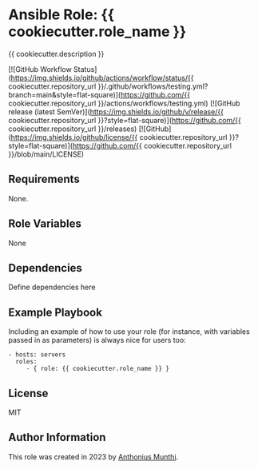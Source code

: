 Ansible Role: {{ cookiecutter.role_name }}
=========
{{ cookiecutter.description }}

[![GitHub Workflow Status](https://img.shields.io/github/actions/workflow/status/{{ cookiecutter.repository_url }}/.github/workflows/testing.yml?branch=main&style=flat-square)](https://github.com/{{ cookiecutter.repository_url }}/actions/workflows/testing.yml)
[![GitHub release (latest SemVer)](https://img.shields.io/github/v/release/{{ cookiecutter.repository_url }}?style=flat-square)](https://github.com/{{ cookiecutter.repository_url }}/releases)
[![GitHub](https://img.shields.io/github/license/{{ cookiecutter.repository_url }}?style=flat-square)](https://github.com/{{ cookiecutter.repository_url }}/blob/main/LICENSE)

Requirements
------------

None.

Role Variables
--------------

None

Dependencies
------------

Define dependencies here

Example Playbook
----------------

Including an example of how to use your role (for instance, with variables passed in as parameters) is always nice for users too:

    - hosts: servers
      roles:
         - { role: {{ cookiecutter.role_name }} }

License
-------

MIT

Author Information
------------------

This role was created in 2023 by [Anthonius Munthi](https://itstoni.com).

